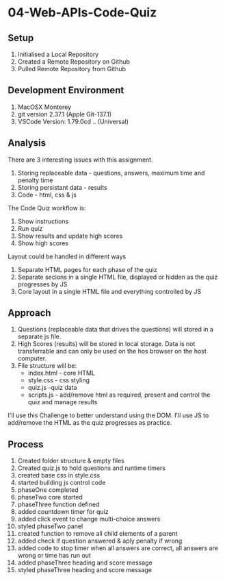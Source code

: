 # 04-Web-APIs-Code-Quiz
## Setup
1. Initialised a Local Repository
2. Created a Remote Repository on Github
3. Pulled Remote Repository from Github

## Development Environment
1. MacOSX Monterey
2. git version 2.37.1 (Apple Git-137.1)
3. VSCode Version: 1.79.0cd .. (Universal)

## Analysis
There are 3 interesting issues with this assignment.
1. Storing replaceable data - questions, answers, maximum time and penalty time
2. Storing persistant data - results
3. Code - html, css & js 

The Code Quiz workflow is:
1. Show instructions
2. Run quiz
3. Show results and update high scores
4. Show high scores

Layout could be handled in different ways
1. Separate HTML pages for each phase of the quiz 
2. Separate secions in a single HTML file, displayed or hidden as the quiz progresses by JS
3. Core layout in a single HTML file and everything controlled by JS

## Approach
1. Questions (replaceable data that drives the questions) will stored in a separate js file.
2. High Scores (results) will be stored in local storage. Data is not transferrable and can only be used on the hos browser on the host computer. 
3. File structure will be:
    * index.html - core HTML
    * style.css - css styling
    * quiz.js -quiz data 
    * scripts.js - add/remove html as required, present and control the quiz and manage results 

I'll use this Challenge to better understand using the DOM. I'll use JS to add/remove the HTML as the quiz progresses as practice.

## Process
1. Created folder structure & empty files
2. Created quiz.js to hold questions and runtime timers
3. created base css in style.css
4. started building js control code
5. phaseOne completed
6. phaseTwo core started
7. phaseThree function defined
8. added countdown timer for quiz
9. added click event to change multi-choice answers 
10. styled phaseTwo panel
11. created function to remove all child elements of a parent
12. added check if question answered & aply penalty if wrong
13. added code to stop timer when all answers are correct, all answers are wrong or time has run out
14. added phaseThree heading and score message
15. styled phaseThree heading and score message






